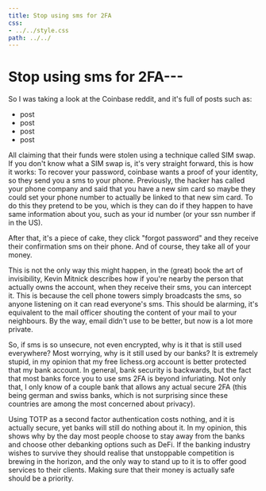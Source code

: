 ```yaml
---
title: Stop using sms for 2FA                                                        
css:
- ../../style.css                
path: ../../
---
```


# Stop using sms for 2FA---                                                                                  

So I was taking a look at the Coinbase reddit, and it's full of posts such as:
- post
- post
- post
- post

All claiming that their funds were stolen using a technique called SIM swap. If you don't know
what a SIM swap is, it's very straight forward, this is how it works:
To recover your password, coinbase wants a proof of your identity, so they send you a sms to your phone. Previously,
the hacker has called your phone company and said that you have a new sim card so maybe they could set your phone 
number to actually be linked to that new sim card.
To do this they pretend to be you, which is they can do if they happen to have same information about you, such as your id
number (or your ssn number if in the US).

After that, it's a piece of cake, they click "forgot password" and they receive their confirmation sms on their phone. And
of course, they take all of your money.

This is not the only way this might happen, in the (great) book the art of invisibility, Kevin Mitnick describes how if you're 
nearby the person that actually owns the account, when they receive their sms, you can intercept it.
This is because the cell phone towers simply broadcasts the sms, so anyone listening on it can read everyone's sms.
This should be alarming, it's equivalent to the mail officer shouting the content of your mail to your neighbours. By the way,
email didn't use to be better, but now is a lot more private.

So, if sms is so unsecure, not even encrypted, why is it that is still used everywhere? Most worrying, why is it still used by our banks?
It is extremely stupid, in my opinion that my free lichess.org account is better protected that my bank account. In general, bank security is 
backwards, but the fact that most banks force you to use sms 2FA is beyond infuriating. Not only that, I only know of a couple bank that allows
any actual secure 2FA (this being german and swiss banks, which is not surprising since these countries are among the most concerned about privacy).


Using TOTP as a second factor authentication costs nothing, and it is actually secure, yet banks will still do nothing about it.
In my opinion, this shows why by the day most people choose to stay away from the banks and choose other debanking options such as DeFi.
If the banking industry wishes to survive they should realise that unstoppable competition is brewing in the horizon, and the only way 
to stand up to it is to offer good services to their clients. Making sure that their money is actually safe should be a priority.
